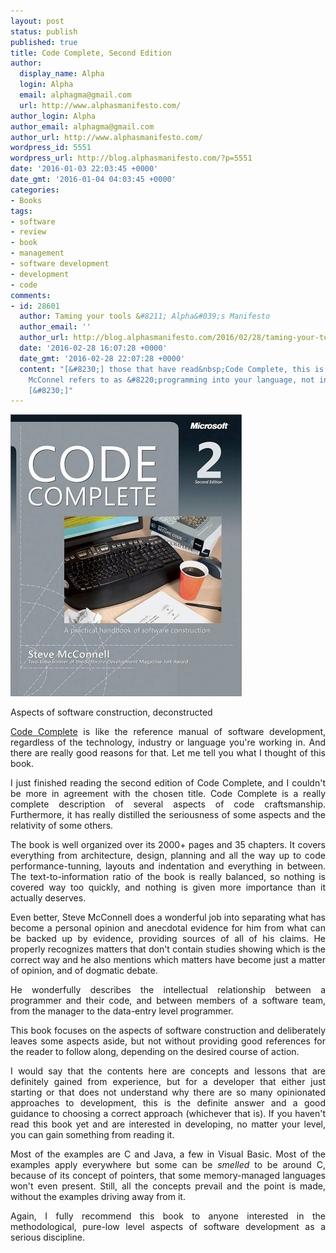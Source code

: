 ```yaml
---
layout: post
status: publish
published: true
title: Code Complete, Second Edition
author:
  display_name: Alpha
  login: Alpha
  email: alphagma@gmail.com
  url: http://www.alphasmanifesto.com/
author_login: Alpha
author_email: alphagma@gmail.com
author_url: http://www.alphasmanifesto.com/
wordpress_id: 5551
wordpress_url: http://blog.alphasmanifesto.com/?p=5551
date: '2016-01-03 22:03:45 +0000'
date_gmt: '2016-01-04 04:03:45 +0000'
categories:
- Books
tags:
- software
- review
- book
- management
- software development
- development
- code
comments:
- id: 28601
  author: Taming your tools &#8211; Alpha&#039;s Manifesto
  author_email: ''
  author_url: http://blog.alphasmanifesto.com/2016/02/28/taming-your-tools/
  date: '2016-02-28 16:07:28 +0000'
  date_gmt: '2016-02-28 22:07:28 +0000'
  content: "[&#8230;] those that have read&nbsp;Code Complete, this is what Steve
    McConnel refers to as &#8220;programming into your language, not in it&#8221;.
    [&#8230;]"
---
```


![](/assets/codecomplete.jpg)

Aspects of software construction, deconstructed

<p style="text-align: justify;"><a href="http://cc2e.com/">Code Complete</a> is like the reference manual of software development, regardless of the technology, industry or language you're working in. And there are really good reasons for that. Let me tell you what I thought of this book.</p>
<p><!--more--></p>
<p style="text-align: justify;">I just finished reading the second edition of Code Complete, and I couldn't be more in agreement with the chosen title. Code Complete is a really complete description of several aspects of code craftsmanship. Furthermore, it has really distilled the seriousness of some aspects and the relativity of some others.</p>
<p style="text-align: justify;">The book is well organized over its 2000+ pages and 35 chapters. It covers everything from architecture, design, planning and all the way up to code performance-tunning, layouts and indentation and everything in between. The text-to-information ratio of the book is really balanced, so nothing is covered way too quickly, and nothing is given more importance than it actually deserves.</p>
<p style="text-align: justify;">Even better, Steve McConnell does a wonderful job into separating what has become a personal opinion and anecdotal evidence for him from what can be backed up by evidence, providing sources of all of his claims. He properly recognizes matters that don't contain studies showing which is the correct way and he also mentions which matters have become just a matter of opinion, and of dogmatic debate.</p>
<p style="text-align: justify;">He wonderfully describes the intellectual relationship between a programmer and their code, and between&nbsp;members of a software team, from the manager to the data-entry level programmer.</p>
<p style="text-align: justify;">This book focuses on the aspects of software construction and deliberately leaves some aspects aside, but not without providing good references for the reader to follow along, depending on the desired course of action.</p>
<p style="text-align: justify;">I would say that the contents here are concepts and lessons that are definitely gained from experience, but for a developer that either just starting or that does not understand why there are so many opinionated approaches to development, this is the definite answer and a good guidance to choosing a correct approach (whichever that is). If you haven't read this book yet and are interested in developing, no matter your level, you can gain something from reading it.</p>
<p style="text-align: justify;">Most of the examples are C and Java, a few in Visual Basic. Most of the examples apply everywhere but some can be&nbsp;<em>smelled</em> to be around C, because of its concept of pointers, that some memory-managed languages won't even present. Still, all the concepts prevail and the point is made, without the examples driving away from it.</p>
<p style="text-align: justify;">Again, I fully recommend this book to anyone interested in the methodological, pure-low level aspects of software development as a serious discipline.</p>
